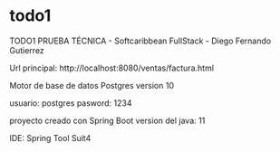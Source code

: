# todo1
TODO1 PRUEBA TÉCNICA - Softcaribbean FullStack - Diego Fernando Gutierrez

Url principal: http://localhost:8080/ventas/factura.html

Motor de base de datos
Postgres version 10

usuario: postgres
pasword: 1234

proyecto creado con Spring Boot
version del java: 11

IDE: Spring Tool Suit4
